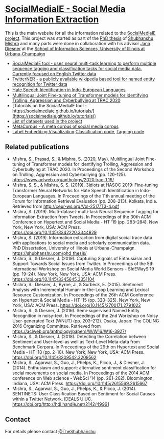 # [SocialMediaIE - Social Media Information Extraction](https://socialmediaie.github.io/)

This is the main website for all the information related to the [SocialMediaIE project](https://socialmediaie.github.io/). 
This project was started as part of the [PhD thesis](https://shubhanshu.com/phd_thesis/) of [Shubhanshu Mishra](http://shubhanshu.com) and many parts were done in collaboration with his advisor [Jana Diesner](http://jdiesnerlab.ischool.illinois.edu) at the [School of Information Sciences, University of Illinois at Urbana-Champaign](https://ischool.illinois.edu/)


* [SocialMediaIE tool - uses neural multi-task learning to perform multiple sequence tagging and classification tasks for social media data. Currently focused on English Twitter data](https://github.com/socialmediaie/SocialMediaIE)
* [TwitterNER - a publicly available wikipedia based tool for named entity recognition for Twitter data](https://github.com/socialmediaie/TwitterNER)
* [Hate Speech Identiﬁcation in Indo-European Languages](https://github.com/socialmediaie/HASOC2019)
* [Multilingual Joint Fine-tuning of Transformer models for identifying Trolling, Aggression and Cyberbullying at TRAC 2020](https://github.com/socialmediaie/TRAC2020)
* [Tutorials on the SocialMediaIE tool - https://socialmediaie.github.io/tutorials/](https://socialmediaie.github.io/tutorials/)
* [List of datasets used in the project](/datasets.md)
* [MetaCorpus - A meta corpus of social media corpus](https://github.com/socialmediaie/MetaCorpus)
* [Label Embedding Visualization](/embedding_viz.md) [Classification code](https://github.com/socialmediaie/SocialMediaIE/blob/master/notebooks/Visualize%20classification%20model%20label%20embeddings.ipynb), [Tagging code](https://github.com/socialmediaie/SocialMediaIE/blob/master/notebooks/Visualize%20sequence%20tagging%20model%20label%20embeddings.ipynb)


## Related publications
* Mishra, S., Prasad, S., & Mishra, S. (2020, May). Multilingual Joint Fine-tuning of Transformer models for identifying Trolling, Aggression and Cyberbullying at TRAC 2020. In Proceedings of the Second Workshop on Trolling, Aggression and Cyberbullying (pp. 120-125). https://www.aclweb.org/anthology/2020.trac-1.19/
* Mishra, S. S., & Mishra, S. S. (2019). 3Idiots at HASOC 2019: Fine-tuning Transformer Neural Networks for Hate Speech Identiﬁcation in Indo-European Languages. In Proceedings of the 11th annual meeting of the Forum for Information Retrieval Evaluation (pp. 208–213). Kolkata, India. Retrieved from http://ceur-ws.org/Vol-2517/T3-4.pdf
* Mishra, S. (2019). Multi-dataset-multi-task Neural Sequence Tagging for Information Extraction from Tweets. In Proceedings of the 30th ACM Conference on Hypertext and Social Media - HT ’19 (pp. 283–284). New York, New York, USA: ACM Press. https://doi.org/10.1145/3342220.3344929
* Mishra, S. (2019). Information extraction from digital social trace data with applications to social media and scholarly communication data. PhD Dissertation, University of Illinois at Urbana-Champaign. https://shubhanshu.com/phd_thesis/
* Mishra, S., & Diesner, J. (2019). Capturing Signals of Enthusiasm and Support Towards Social Issues from Twitter. In Proceedings of the 5th International Workshop on Social Media World Sensors - SIdEWayS’19 (pp. 19–24). New York, New York, USA: ACM Press. https://doi.org/10.1145/3345645.3351104
* Mishra, S., Diesner, J., Byrne, J., & Surbeck, E. (2015). Sentiment Analysis with Incremental Human-in-the-Loop Learning and Lexical Resource Customization. In Proceedings of the 26th ACM Conference on Hypertext & Social Media - HT ’15 (pp. 323–325). New York, New York, USA: ACM Press. https://doi.org/10.1145/2700171.2791022
* Mishra, S., & Diesner, J. (2016). Semi-supervised Named Entity Recognition in noisy-text. In Proceedings of the 2nd Workshop on Noisy User-generated Text (WNUT) (pp. 203–212). Osaka, Japan: The COLING 2016 Organizing Committee. Retrieved from https://aclweb.org/anthology/papers/W/W16/W16-3927/
* Mishra, S., & Diesner, J. (2018). Detecting the Correlation between Sentiment and User-level as well as Text-Level Meta-data from Benchmark Corpora. In Proceedings of the 29th on Hypertext and Social Media  - HT ’18 (pp. 2–10). New York, New York, USA: ACM Press. https://doi.org/10.1145/3209542.3209562
* Mishra, S., Agarwal, S., Guo, J., Phelps, K., Picco, J., & Diesner, J. (2014). Enthusiasm and support: alternative sentiment classification for social movements on social media. In Proceedings of the 2014 ACM conference on Web science - WebSci ’14 (pp. 261–262). Bloomington, Indiana, USA: ACM Press. https://doi.org/10.1145/2615569.2615667
* Mishra, S., Agarwal, S., Guo, J., Phelps, K., & Picco, J. (2014). SENTINETS: User Classification Based on Sentiment for Social Causes within a Twitter Network. IDEALS UIUC. https://doi.org/http://hdl.handle.net/2142/49961


## Contact
For details please contact [@TheShubhanshu](https://twitter.com/TheShubhanshu)
